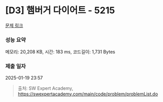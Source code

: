 # [D3] 햄버거 다이어트 - 5215 

[문제 링크](https://swexpertacademy.com/main/code/problem/problemDetail.do?contestProbId=AWT-lPB6dHUDFAVT) 

### 성능 요약

메모리: 20,208 KB, 시간: 183 ms, 코드길이: 1,731 Bytes

### 제출 일자

2025-01-19 23:57



> 출처: SW Expert Academy, https://swexpertacademy.com/main/code/problem/problemList.do